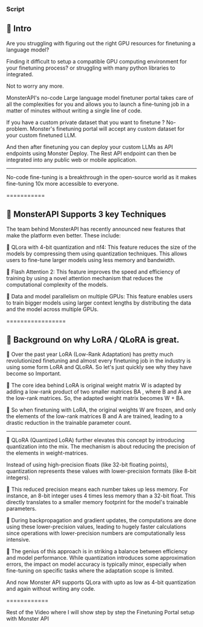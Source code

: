 ### Script

## 📌  Intro

Are you struggling with figuring out the right GPU resources for finetuning a language model?

Finding it difficult to setup a compatible GPU computing environment for your finetuning process? or struggling with many python libraries to integrated.

Not to worry any more.

MonsterAPI's no-code Large language model finetuner portal takes care of all the complexities for you and allows you to launch a fine-tuning job in a matter of minutes without writing a single line of code.

If you have a custom private dataset that you want to finetune ? No-problem. Monster's finetuning portal will accept any custom dataset for your custom finetuned LLM.

And then after finetuning you can deploy your custom LLMs as API endpoints using Monster Deploy. The Rest API endpoint can then be integrated into any public web or mobile application.

------

No-code fine-tuning is a breakthrough in the open-source world as it makes fine-tuning 10x more accessible to everyone.

===========

## 📌 MonsterAPI Supports 3 key Techniques

The team behind MonsterAPI has recently announced new features that make the platform even better. These include:

📌 QLora with 4-bit quantization and nf4: This feature reduces the size of the models by compressing them using quantization techniques. This allows users to fine-tune larger models using less memory and bandwidth.

📌 Flash Attention 2: This feature improves the speed and efficiency of training by using a novel attention mechanism that reduces the computational complexity of the models.

📌 Data and model parallelism on multiple GPUs: This feature enables users to train bigger models using larger context lengths by distributing the data and the model across multiple GPUs.


=================

## 📌 Background on why LoRA / QLoRA is great.

📌 Over the past year LoRA (Low-Rank Adaptation) has pretty much revolutionized finetuning and almost every finetuning job in the industry is using some form LoRA and QLoRA. So let's just quickly see why they have become so Important.

📌 The core idea behind LoRA is original weight matrix  W  is adapted by adding a low-rank product of two smaller matrices  BA , where  B  and  A  are the low-rank matrices. So, the adapted weight matrix becomes  W + BA.

📌 So when finetuning with LoRA, the original weights  W  are frozen, and only the elements of the low-rank matrices  B  and  A  are trained, leading to a drastic reduction in the trainable parameter count.

---------

📌 QLoRA (Quantized LoRA) further elevates this concept by introducing quantization into the mix. The mechanism is about reducing the precision of the elements in weight-matrices.

Instead of using high-precision floats (like 32-bit floating points), quantization represents these values with lower-precision formats (like 8-bit integers).

📌 This reduced precision means each number takes up less memory. For instance, an 8-bit integer uses 4 times less memory than a 32-bit float. This directly translates to a smaller memory footprint for the model's trainable parameters.

📌 During backpropagation and gradient updates, the computations are done using these lower-precision values, leading to hugely faster calculations since operations with lower-precision numbers are computationally less intensive.

📌 The genius of this approach is in striking a balance between efficiency and model performance. While quantization introduces some approximation errors, the impact on model accuracy is typically minor, especially when fine-tuning on specific tasks where the adaptation scope is limited.

And now Monster API supports QLora with upto as low as 4-bit quantization and again without writing any code.

============

Rest of the Video where I will show step by step the Finetuning Portal setup with Monster API